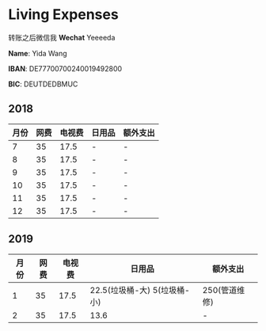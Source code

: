 # Living Expenses

转账之后微信我 **Wechat** Yeeeeda 

**Name**: Yida Wang

**IBAN**: DE77700700240019492800

**BIC**: DEUTDEDBMUC

## 2018

| 月份 | 网费 | 电视费 | 日用品 | 额外支出 |
| --- | --- | --- | --- | --- |
| 7 | 35 | 17.5 | - | - |
| 8 | 35 | 17.5 | - | - |
| 9 | 35 | 17.5 | - | - |
| 10 | 35 | 17.5 | - | - |
| 11 | 35 | 17.5 | - | - |
| 12 | 35 | 17.5 | - | - |

## 2019

| 月份 | 网费 | 电视费 | 日用品 | 额外支出 |
| --- | --- | --- | --- | --- |
| 1 | 35 | 17.5 | 22.5(垃圾桶-大) 5(垃圾桶-小) | 250(管道维修) |
| 2 | 35 | 17.5 | 13.6 | - |


